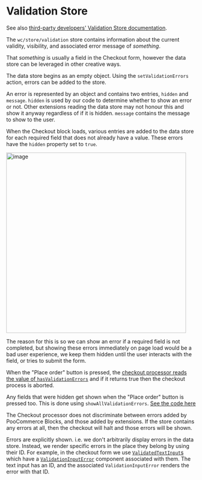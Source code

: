 # Validation Store <!-- omit in toc -->

See also [third-party developers' Validation Store documentation](../../third-party-developers/extensibility/data-store/validation.md).

The `wc/store/validation` store contains information about the current validity, visibility, and associated error message of _something_.

That _something_ is usually a field in the Checkout form, however the data store can be leveraged in other creative ways.

The data store begins as an empty object. Using the `setValidationErrors` action, errors can be added to the store.

An error is represented by an object and contains two entries, `hidden` and `message`. `hidden` is used by our code to determine whether to show an error or not. Other extensions reading the data store may not honour this and show it anyway regardless of if it is hidden. `message` contains the message to show to the user.

When the Checkout block loads, various entries are added to the data store for each required field that does not already have a value. These errors have the `hidden` property set to `true`.

<img width="478" alt="image" src="https://user-images.githubusercontent.com/5656702/210558764-cc271b30-03a0-444f-8cac-4c16179c8165.png">

The reason for this is so we can show an error if a required field is not completed, but showing these errors immediately on page load would be a bad user experience, we keep them hidden until the user interacts with the field, or tries to submit the form.

When the "Place order" button is pressed, the [checkout processor reads the value of `hasValidationErrors`](https://github.com/poocommerce/poocommerce-blocks/blob/4ead2e9a6ee567a3a868feae988c6c21edd00d12/assets/js/base/context/providers/cart-checkout/checkout-processor.ts#L160) and if it returns true then the checkout process is aborted.

Any fields that were hidden get shown when the "Place order" button is pressed too. This is done using `showAllValidationErrors`. [See the code here](https://github.com/poocommerce/poocommerce-blocks/blob/4ead2e9a6ee567a3a868feae988c6c21edd00d12/assets/js/blocks/checkout/block.tsx#L139)

The Checkout processor does not discriminate between errors added by PooCommerce Blocks, and those added by extensions. If the store contains any errors at all, then the checkout will halt and those errors will be shown.

Errors are explicitly shown. i.e. we don't arbitrarily display errors in the data store. Instead, we render specific errors in the place they belong by using their ID. For example, in the checkout form we use [`ValidatedTextInput`s](https://github.com/poocommerce/poocommerce-blocks/blob/2848a4b11025d9095511c6a92e68f4a2d05d21da/packages/checkout/components/text-input/validated-text-input.tsx) which have a [`ValidationInputError`](https://github.com/poocommerce/poocommerce-blocks/blob/d8ff1ce08a17a29d9f63a6fa4eeb894eea5dd609/packages/checkout/components/validation-input-error/index.tsx) component associated with them. The text input has an ID, and the associated `ValidationInputError` renders the error with that ID.
